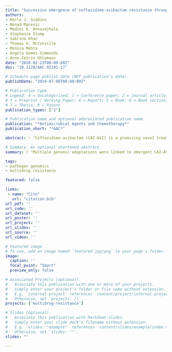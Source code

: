 ```yaml
---
title: "Successive emergence of ceftazidime-avibactam resistance through distinct genomic adaptations in blaKPC-2-harboring Klebsiella pneumoniae sequence type 307 isolates"
authors:
- Marla J. Giddins
- Nenad Macesic
- Medini K. Annavajhala
- Stephania Stump
- Sabrina Khan
- Thomas H. McConville
- Monica Mehta
- Angela Gomez-Simmonds
- Anne-Catrin Uhlemann
date: "2018-02-23T00:00:00Z"
doi: "10.1128/AAC.02101-17"

# Schedule page publish date (NOT publication's date).
publishDate: "2019-07-06T00:00:00Z"

# Publication type.
# Legend: 0 = Uncategorized; 1 = Conference paper; 2 = Journal article;
# 3 = Preprint / Working Paper; 4 = Report; 5 = Book; 6 = Book section;
# 7 = Thesis; 8 = Patent
publication_types: ["2"]

# Publication name and optional abbreviated publication name.
publication: "*Antimicrobial Agents and Chemotherapy*"
publication_short: "*AAC*"

abstract: ! "Ceftazidime-avibactam (CAZ-AVI) is a promising novel treatment for infections caused by carbapenem-resistant Enterobacteriaceae (CRE). Despite improved treatment outcomes compared to those achieved with aminoglycoside- and colistin-based regimens, the rapid evolution of CAZ-AVI resistance during treatment has previously been reported in *Klebsiella pneumoniae* sequence type 258 (ST258) *bla*<sub>KPC-3</sub>-harboring isolates. Here, we report the stepwise evolution and isolation of two phenotypically distinct CAZ-AVI-resistant *Klebsiella pneumoniae* isolates from a patient with pancreatitis. All susceptible (n = 3) and resistant (n = 5) isolates were of the ST307 clonal background, a rapidly emerging clone. Taking advantage of short-read Illumina and long-read Oxford Nanopore sequencing and full-length assembly of the core chromosome and plasmids, we demonstrate that CAZ-AVI resistance first occurred through a 532G → T *bla*<sub>KPC-2</sub> point mutation in *bla*<sub>KPC-2</sub> (D179Y protein substitution) following only 12 days of CAZ-AVI exposure. While subsequent isolates exhibited substantially decreased meropenem (MEM) MICs (≤2 μg/ml), later cultures demonstrated a second CAZ-AVI resistance phenotype with a lower CAZ-AVI MIC (12 μg/ml) but also MEM resistance (MIC > 128 μg/ml). These CAZ-AVI- and MEM-resistant isolates showed evidence of multiple genomic adaptations, mainly through insertions and deletions. This included amplification and transposition of wild-type *bla*<sub>KPC-2</sub> into a novel plasmid, an IS1 insertion upstream of *ompK36*, and disruption of the *rfb* gene locus in these isolates. Our findings illustrate the potential of CAZ-AVI resistance to emerge in non-*K. pneumoniae* ST258 clonal backgrounds and alternative *bla*<sub>KPC</sub> variants. These results raise concerns about the strong selective pressures incurred by novel carbapenemase inhibitors, such as avibactam, on isolates previously considered invulnerable to CAZ-AVI resistance. There is an urgent need to further characterize non-KPC-mediated modes of carbapenem resistance and the intrinsic bacterial factors that facilitate the rapid emergence of resistance during treatment."

# Summary. An optional shortened abstract.
summary: ! "Multiple genomic adaptations were linked to emergent CAZ-AVI- and MEM-resistance in *bla*<sub>KPC-2</sub>-harboring *K. pneumoniae* ST307."

tags:
- pathogen genomics
- multidrug resistance

featured: false

links:
 - name: "Cite"
   url: "citation.bib"
url_pdf: ''
url_code: ''
url_dataset: ''
url_poster: ''
url_project: ''
url_slides: ''
url_source: ''
url_video: ''

# Featured image
# To use, add an image named `featured.jpg/png` to your page's folder. 
image:
  caption: ''
  focal_point: "Smart"
  preview_only: false

# Associated Projects (optional).
#   Associate this publication with one or more of your projects.
#   Simply enter your project's folder or file name without extension.
#   E.g. `internal-project` references `content/project/internal-project/index.md`.
#   Otherwise, set `projects: []`.
projects: ['multidrug-resistance']

# Slides (optional).
#   Associate this publication with Markdown slides.
#   Simply enter your slide deck's filename without extension.
#   E.g. `slides: "example"` references `content/slides/example/index.md`.
#   Otherwise, set `slides: ""`.
slides: ""

---
```


